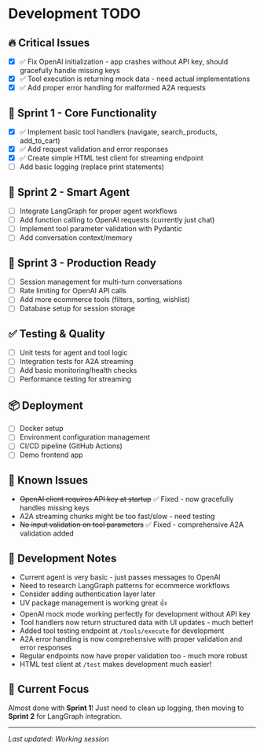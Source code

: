 # Development TODO

## 🔥 Critical Issues
- [x] ✅ Fix OpenAI initialization - app crashes without API key, should gracefully handle missing keys
- [x] ✅ Tool execution is returning mock data - need actual implementations
- [x] ✅ Add proper error handling for malformed A2A requests

## 🚀 Sprint 1 - Core Functionality  
- [x] ✅ Implement basic tool handlers (navigate, search_products, add_to_cart)
- [x] ✅ Add request validation and error responses
- [x] ✅ Create simple HTML test client for streaming endpoint
- [ ] Add basic logging (replace print statements)

## 🧠 Sprint 2 - Smart Agent
- [ ] Integrate LangGraph for proper agent workflows
- [ ] Add function calling to OpenAI requests (currently just chat)
- [ ] Implement tool parameter validation with Pydantic
- [ ] Add conversation context/memory

## 🔧 Sprint 3 - Production Ready
- [ ] Session management for multi-turn conversations
- [ ] Rate limiting for OpenAI API calls
- [ ] Add more ecommerce tools (filters, sorting, wishlist)
- [ ] Database setup for session storage

## ✅ Testing & Quality
- [ ] Unit tests for agent and tool logic
- [ ] Integration tests for A2A streaming
- [ ] Add basic monitoring/health checks
- [ ] Performance testing for streaming

## 📦 Deployment
- [ ] Docker setup 
- [ ] Environment configuration management
- [ ] CI/CD pipeline (GitHub Actions)
- [ ] Demo frontend app

## 🐛 Known Issues
- ~~OpenAI client requires API key at startup~~ ✅ Fixed - now gracefully handles missing keys
- A2A streaming chunks might be too fast/slow - need testing
- ~~No input validation on tool parameters~~ ✅ Fixed - comprehensive A2A validation added

## 📝 Development Notes
- Current agent is very basic - just passes messages to OpenAI
- Need to research LangGraph patterns for ecommerce workflows
- Consider adding authentication layer later
- UV package management is working great 👍
- OpenAI mock mode working perfectly for development without API key
- Tool handlers now return structured data with UI updates - much better!
- Added tool testing endpoint at `/tools/execute` for development
- A2A error handling is now comprehensive with proper validation and error responses
- Regular endpoints now have proper validation too - much more robust
- HTML test client at `/test` makes development much easier!

## 🎯 Current Focus
Almost done with **Sprint 1**! Just need to clean up logging, then moving to **Sprint 2** for LangGraph integration.

---
*Last updated: Working session* 